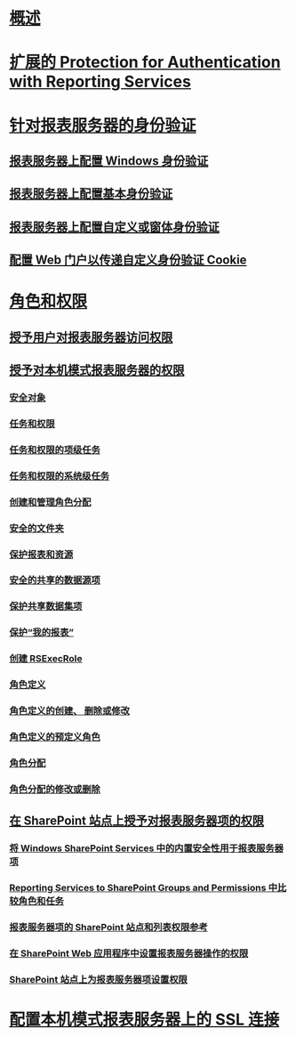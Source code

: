 # [概述](reporting-services-security-and-protection.md)  
# [扩展的 Protection for Authentication with Reporting Services](extended-protection-for-authentication-with-reporting-services.md)  
# [针对报表服务器的身份验证](authentication-with-the-report-server.md)  
## [报表服务器上配置 Windows 身份验证](configure-windows-authentication-on-the-report-server.md)  
## [报表服务器上配置基本身份验证](configure-basic-authentication-on-the-report-server.md)  
## [报表服务器上配置自定义或窗体身份验证](configure-custom-or-forms-authentication-on-the-report-server.md)  
## [配置 Web 门户以传递自定义身份验证 Cookie](configure-the-web-portal-to-pass-custom-authentication-cookies.md)  
# [角色和权限](roles-and-permissions-reporting-services.md)  
## [授予用户对报表服务器访问权限](grant-user-access-to-a-report-server.md)  
## [授予对本机模式报表服务器的权限](granting-permissions-on-a-native-mode-report-server.md)  
### [安全对象](securable-items.md)  
### [任务和权限](tasks-and-permissions.md)  
### [任务和权限的项级任务](tasks-and-permissions-item-level-tasks.md)  
### [任务和权限的系统级任务](tasks-and-permissions-system-level-tasks.md)  
### [创建和管理角色分配](create-and-manage-role-assignments.md)  
### [安全的文件夹](secure-folders.md)  
### [保护报表和资源](secure-reports-and-resources.md)  
### [安全的共享的数据源项](secure-shared-data-source-items.md)  
### [保护共享数据集项](secure-shared-dataset-items.md)  
### [保护“我的报表”](secure-my-reports.md)  
### [创建 RSExecRole](create-the-rsexecrole.md)  
### [角色定义](role-definitions.md)  
### [角色定义的创建、 删除或修改](role-definitions-create-delete-or-modify.md)  
### [角色定义的预定义角色](role-definitions-predefined-roles.md)  
### [角色分配](role-assignments.md)  
### [角色分配的修改或删除](role-assignments-modify-or-delete.md)  
## [在 SharePoint 站点上授予对报表服务器项的权限](granting-permissions-on-report-server-items-on-a-sharepoint-site.md)  
### [将 Windows SharePoint Services 中的内置安全性用于报表服务器项](use-built-in-security-in-windows-sharepoint-services-for-report-server-items.md)  
### [Reporting Services to SharePoint Groups and Permissions 中比较角色和任务](reporting-services-roles-tasks-vs-sharepoint-groups-permissions.md)  
### [报表服务器项的 SharePoint 站点和列表权限参考](sharepoint-site-and-list-permission-reference-for-report-server-items.md)  
### [在 SharePoint Web 应用程序中设置报表服务器操作的权限](set-permissions-for-report-server-operations-in-a-sharepoint-web-application.md)  
### [SharePoint 站点上为报表服务器项设置权限](set-permissions-for-report-server-items-on-a-sharepoint-site.md)  
# [配置本机模式报表服务器上的 SSL 连接](configure-ssl-connections-on-a-native-mode-report-server.md)  

